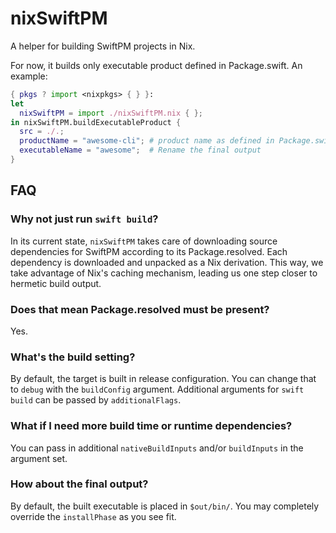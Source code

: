# nixSwiftPM

A helper for building SwiftPM projects in Nix.

For now, it builds only executable product defined in Package.swift. An example:

```nix
{ pkgs ? import <nixpkgs> { } }:
let
  nixSwiftPM = import ./nixSwiftPM.nix { };
in nixSwiftPM.buildExecutableProduct {
  src = ./.;
  productName = "awesome-cli"; # product name as defined in Package.swift
  executableName = "awesome";  # Rename the final output
}
```

## FAQ

### Why not just run `swift build`?

In its current state, `nixSwiftPM` takes care of downloading source dependencies for SwiftPM according to its
Package.resolved. Each dependency is downloaded and unpacked as a Nix derivation. This way, we take advantage
of Nix's caching mechanism, leading us one step closer to hermetic build output.

### Does that mean Package.resolved must be present?

Yes.

### What's the build setting?

By default, the target is built in release configuration. You can change that to `debug` with the
`buildConfig` argument. Additional arguments for `swift build` can be passed by `additionalFlags`.

### What if I need more build time or runtime dependencies?

You can pass in additional `nativeBuildInputs` and/or `buildInputs` in the argument set.

### How about the final output?

By default, the built executable is placed in `$out/bin/`. You may completely override the `installPhase` as
you see fit.
